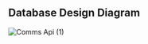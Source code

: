 ## Database Design Diagram
![Comms Api (1)](https://github.com/adedotxn/company-comms-api/assets/74747245/52ca68b7-6632-42d8-a6d9-0dde11e85ee6)
